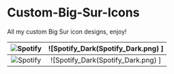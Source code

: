 # Custom-Big-Sur-Icons
All my custom Big Sur icon designs, enjoy!

| ![Spotify](Spotify.png) | ![Spotify_Dark(Spotify_Dark.png) ] |
| :---: | :---: |
| ![Spotify](Spotify.png) | ![Spotify_Dark(Spotify_Dark.png) ] |